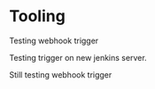 # Tooling

Testing webhook trigger

Testing trigger on new jenkins server.

Still testing webhook trigger
